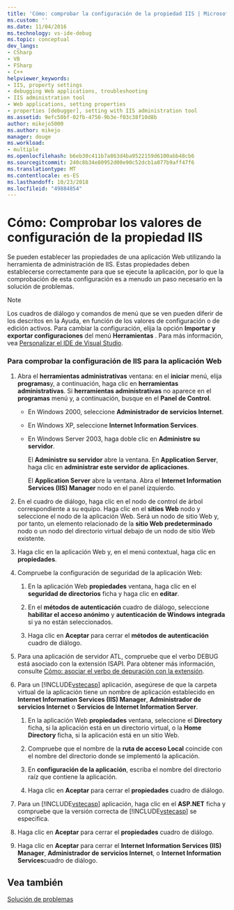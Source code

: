 ```yaml
---
title: 'Cómo: comprobar la configuración de la propiedad IIS | Microsoft Docs'
ms.custom: ''
ms.date: 11/04/2016
ms.technology: vs-ide-debug
ms.topic: conceptual
dev_langs:
- CSharp
- VB
- FSharp
- C++
helpviewer_keywords:
- IIS, property settings
- debugging Web applications, troubleshooting
- IIS administration tool
- Web applications, setting properties
- properties [debugger], setting with IIS administration tool
ms.assetid: 9efc50bf-02fb-4750-9b3e-f03c38f10d8b
author: mikejo5000
ms.author: mikejo
manager: douge
ms.workload:
- multiple
ms.openlocfilehash: b6eb30c411b7a863d4ba9522159d6100abb48cb6
ms.sourcegitcommit: 240c8b34e80952d00e90c52dcb1a077b9aff47f6
ms.translationtype: MT
ms.contentlocale: es-ES
ms.lasthandoff: 10/23/2018
ms.locfileid: "49884854"
---
```

# <a name="how-to-verify-iis-property-settings"></a>Cómo: Comprobar los valores de configuración de la propiedad IIS
Se pueden establecer las propiedades de una aplicación Web utilizando la herramienta de administración de IIS. Estas propiedades deben establecerse correctamente para que se ejecute la aplicación, por lo que la comprobación de esta configuración es a menudo un paso necesario en la solución de problemas.  
  
> [!NOTE]
>  Los cuadros de diálogo y comandos de menú que se ven pueden diferir de los descritos en la Ayuda, en función de los valores de configuración o de edición activos. Para cambiar la configuración, elija la opción **Importar y exportar configuraciones** del menú **Herramientas** . Para más información, vea [Personalizar el IDE de Visual Studio](../ide/personalizing-the-visual-studio-ide.md).  
  
### <a name="to-check-iis-settings-for-the-web-application"></a>Para comprobar la configuración de IIS para la aplicación Web  
  
1. Abra el **herramientas administrativas** ventana: en el **iniciar** menú, elija **programas**y, a continuación, haga clic en **herramientas administrativas**. Si **herramientas administrativas** no aparece en el **programas** menú y, a continuación, busque en el **Panel de Control**.  
  
   -   En Windows 2000, seleccione **Administrador de servicios Internet**.  
  
   -   En Windows XP, seleccione **Internet Information Services**.  
  
   -   En Windows Server 2003, haga doble clic en **Administre su servidor**.  
  
        El **Administre su servidor** abre la ventana. En **Application Server**, haga clic en **administrar este servidor de aplicaciones**.  
  
        El **Application Server** abre la ventana. Abra el **Internet Information Services (IIS) Manager** nodo en el panel izquierdo.  
  
2. En el cuadro de diálogo, haga clic en el nodo de control de árbol correspondiente a su equipo. Haga clic en el **sitios Web** nodo y seleccione el nodo de la aplicación Web. Será un nodo de sitio Web y, por tanto, un elemento relacionado de la **sitio Web predeterminado** nodo o un nodo del directorio virtual debajo de un nodo de sitio Web existente.  
  
3. Haga clic en la aplicación Web y, en el menú contextual, haga clic en **propiedades**.  
  
4. Compruebe la configuración de seguridad de la aplicación Web:  
  
   1.  En la aplicación Web **propiedades** ventana, haga clic en el **seguridad de directorios** ficha y haga clic en **editar**.  
  
   2.  En el **métodos de autenticación** cuadro de diálogo, seleccione **habilitar el acceso anónimo** y **autenticación de Windows integrada** si ya no están seleccionados.  
  
   3.  Haga clic en **Aceptar** para cerrar el **métodos de autenticación** cuadro de diálogo.  
  
5. Para una aplicación de servidor ATL, compruebe que el verbo DEBUG está asociado con la extensión ISAPI. Para obtener más información, consulte [Cómo: asociar el verbo de depuración con la extensión](https://msdn.microsoft.com/library/50d261d3-4bd4-41c0-b44e-3591086f121e).  
  
6. Para un [!INCLUDE[vstecasp](../code-quality/includes/vstecasp_md.md)] aplicación, asegúrese de que la carpeta virtual de la aplicación tiene un nombre de aplicación establecido en **Internet Information Services (IIS) Manager**, **Administrador de servicios Internet** o  **Servicios de Internet Information Server**.  
  
   1.  En la aplicación Web **propiedades** ventana, seleccione el **Directory** ficha, si la aplicación está en un directorio virtual, o la **Home Directory** ficha, si la aplicación está en un sitio Web.  
  
   2.  Compruebe que el nombre de la **ruta de acceso Local** coincide con el nombre del directorio donde se implementó la aplicación.  
  
   3.  En **configuración de la aplicación**, escriba el nombre del directorio raíz que contiene la aplicación.  
  
   4.  Haga clic en **Aceptar** para cerrar el **propiedades** cuadro de diálogo.  
  
7. Para un [!INCLUDE[vstecasp](../code-quality/includes/vstecasp_md.md)] aplicación, haga clic en el **ASP.NET** ficha y compruebe que la versión correcta de [!INCLUDE[vstecasp](../code-quality/includes/vstecasp_md.md)] se especifica.  
  
8. Haga clic en **Aceptar** para cerrar el **propiedades** cuadro de diálogo.  
  
9. Haga clic en **Aceptar** para cerrar el **Internet Information Services (IIS) Manager**, **Administrador de servicios Internet**, o **Internet Information Services**cuadro de diálogo.  
  
## <a name="see-also"></a>Vea también  
 [Solución de problemas](../debugger/debugging-web-applications-troubleshooting.md)
